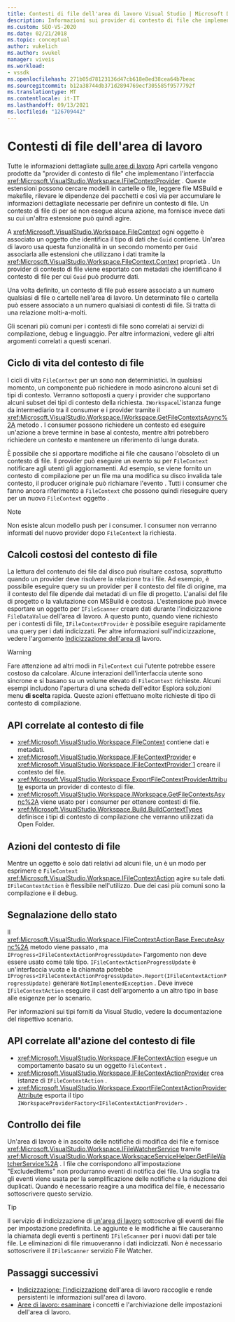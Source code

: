 ```yaml
---
title: Contesti di file dell'area di lavoro Visual Studio | Microsoft Docs
description: Informazioni sui provider di contesto di file che implementano l'interfaccia IFileContextProvider per supportare informazioni dettagliate sulle aree di lavoro Apri cartella.
ms.custom: SEO-VS-2020
ms.date: 02/21/2018
ms.topic: conceptual
author: vukelich
ms.author: svukel
manager: viveis
ms.workload:
- vssdk
ms.openlocfilehash: 271b05d78123136d47cb618e8ed38cea64b7beac
ms.sourcegitcommit: b12a38744db371d2894769ecf305585f9577792f
ms.translationtype: MT
ms.contentlocale: it-IT
ms.lasthandoff: 09/13/2021
ms.locfileid: "126709442"
---
```

# <a name="workspace-file-contexts"></a>Contesti di file dell'area di lavoro

Tutte le informazioni dettagliate [sulle aree di lavoro](../ide/develop-code-in-visual-studio-without-projects-or-solutions.md) Apri cartella vengono prodotte da "provider di contesto di file" che implementano l'interfaccia <xref:Microsoft.VisualStudio.Workspace.IFileContextProvider> . Queste estensioni possono cercare modelli in cartelle o file, leggere file MSBuild e makefile, rilevare le dipendenze dei pacchetti e così via per accumulare le informazioni dettagliate necessarie per definire un contesto di file. Un contesto di file di per sé non esegue alcuna azione, ma fornisce invece dati su cui un'altra estensione può quindi agire.

A <xref:Microsoft.VisualStudio.Workspace.FileContext> ogni oggetto è associato un oggetto che identifica il tipo di dati che `Guid` contiene. Un'area di lavoro usa questa funzionalità in un secondo momento per `Guid` associarla alle estensioni che utilizzano i dati tramite la <xref:Microsoft.VisualStudio.Workspace.FileContext.Context> proprietà . Un provider di contesto di file viene esportato con metadati che identificano il contesto di file per cui `Guid` può produrre dati.

Una volta definito, un contesto di file può essere associato a un numero qualsiasi di file o cartelle nell'area di lavoro. Un determinato file o cartella può essere associato a un numero qualsiasi di contesti di file. Si tratta di una relazione molti-a-molti.

Gli scenari più comuni per i contesti di file sono correlati ai servizi di compilazione, debug e linguaggio. Per altre informazioni, vedere gli altri argomenti correlati a questi scenari.

## <a name="file-context-lifecycle"></a>Ciclo di vita del contesto di file

I cicli di vita `FileContext` per un sono non deterministici. In qualsiasi momento, un componente può richiedere in modo asincrono alcuni set di tipi di contesto. Verranno sottoposti a query i provider che supportano alcuni subset dei tipi di contesto della richiesta. `IWorkspace`L'istanza funge da intermediario tra il consumer e i provider tramite il <xref:Microsoft.VisualStudio.Workspace.IWorkspace.GetFileContextsAsync%2A> metodo . I consumer possono richiedere un contesto ed eseguire un'azione a breve termine in base al contesto, mentre altri potrebbero richiedere un contesto e mantenere un riferimento di lunga durata.

È possibile che si apportare modifiche ai file che causano l'obsoleto di un contesto di file. Il provider può eseguire un evento su per `FileContext` notificare agli utenti gli aggiornamenti. Ad esempio, se viene fornito un contesto di compilazione per un file ma una modifica su disco invalida tale contesto, il producer originale può richiamare l'evento . Tutti i consumer che fanno ancora riferimento a `FileContext` che possono quindi rieseguire query per un nuovo `FileContext` oggetto .

>[!NOTE]
>Non esiste alcun modello push per i consumer. I consumer non verranno informati del nuovo provider dopo `FileContext` la richiesta.

## <a name="expensive-file-context-computations"></a>Calcoli costosi del contesto di file

La lettura del contenuto dei file dal disco può risultare costosa, soprattutto quando un provider deve risolvere la relazione tra i file. Ad esempio, è possibile eseguire query su un provider per il contesto del file di origine, ma il contesto del file dipende dai metadati di un file di progetto. L'analisi del file di progetto o la valutazione con MSBuild è costosa. L'estensione può invece esportare un oggetto per `IFileScanner` creare dati durante l'indicizzazione `FileDataValue` dell'area di lavoro. A questo punto, quando viene richiesto per i contesti di file, `IFileContextProvider` è possibile eseguire rapidamente una query per i dati indicizzati. Per altre informazioni sull'indicizzazione, vedere l'argomento [Indicizzazione dell'area di](workspace-indexing.md) lavoro.

>[!WARNING]
>Fare attenzione ad altri modi in `FileContext` cui l'utente potrebbe essere costoso da calcolare. Alcune interazioni dell'interfaccia utente sono sincrone e si basano su un volume elevato di `FileContext` richieste. Alcuni esempi includono l'apertura di una scheda dell'editor Esplora soluzioni menu **di scelta** rapida. Queste azioni effettuano molte richieste di tipo di contesto di compilazione.

## <a name="file-context-related-apis"></a>API correlate al contesto di file

- <xref:Microsoft.VisualStudio.Workspace.FileContext> contiene dati e metadati.
- <xref:Microsoft.VisualStudio.Workspace.IFileContextProvider> e <xref:Microsoft.VisualStudio.Workspace.IFileContextProvider`1> creare il contesto del file.
- <xref:Microsoft.VisualStudio.Workspace.ExportFileContextProviderAttribute> esporta un provider di contesto di file.
- <xref:Microsoft.VisualStudio.Workspace.IWorkspace.GetFileContextsAsync%2A> viene usato per i consumer per ottenere contesti di file.
- <xref:Microsoft.VisualStudio.Workspace.Build.BuildContextTypes> definisce i tipi di contesto di compilazione che verranno utilizzati da Open Folder.

## <a name="file-context-actions"></a>Azioni del contesto di file

Mentre un oggetto è solo dati relativi ad alcuni file, un è un modo per esprimere e `FileContext` <xref:Microsoft.VisualStudio.Workspace.IFileContextAction> agire su tale dati. `IFileContextAction` è flessibile nell'utilizzo. Due dei casi più comuni sono la compilazione e il debug.

## <a name="reporting-progress"></a>Segnalazione dello stato

Il <xref:Microsoft.VisualStudio.Workspace.IFileContextActionBase.ExecuteAsync%2A> metodo viene passato , ma `IProgress<IFileContextActionProgressUpdate>` l'argomento non deve essere usato come tale tipo. `IFileContextActionProgressUpdate` è un'interfaccia vuota e la chiamata potrebbe `IProgress<IFileContextActionProgressUpdate>.Report(IFileContextActionProgressUpdate)` generare `NotImplementedException` . Deve invece `IFileContextAction` eseguire il cast dell'argomento a un altro tipo in base alle esigenze per lo scenario.

Per informazioni sui tipi forniti da Visual Studio, vedere la documentazione del rispettivo scenario.

## <a name="file-context-action-related-apis"></a>API correlate all'azione del contesto di file

- <xref:Microsoft.VisualStudio.Workspace.IFileContextAction> esegue un comportamento basato su un oggetto `FileContext` .
- <xref:Microsoft.VisualStudio.Workspace.IFileContextActionProvider> crea istanze di `IFileContextAction` .
- <xref:Microsoft.VisualStudio.Workspace.ExportFileContextActionProviderAttribute> esporta il tipo `IWorkspaceProviderFactory<IFileContextActionProvider>` .

## <a name="file-watching"></a>Controllo dei file

Un'area di lavoro è in ascolto delle notifiche di modifica dei file e fornisce <xref:Microsoft.VisualStudio.Workspace.IFileWatcherService> tramite <xref:Microsoft.VisualStudio.Workspace.WorkspaceServiceHelper.GetFileWatcherService%2A> . I file che corrispondono all'impostazione "ExcludedItems" non produrranno eventi di notifica dei file. Una soglia tra gli eventi viene usata per la semplificazione delle notifiche e la riduzione dei duplicati. Quando è necessario reagire a una modifica del file, è necessario sottoscrivere questo servizio.

>[!TIP]
>Il servizio di indicizzazione di [un'area di lavoro](workspace-indexing.md) sottoscrive gli eventi dei file per impostazione predefinita. Le aggiunte e le modifiche ai file causeranno la chiamata degli eventi s pertinenti `IFileScanner` per i nuovi dati per tale file. Le eliminazioni di file rimuoveranno i dati indicizzati. Non è necessario sottoscrivere il `IFileScanner` servizio File Watcher.

## <a name="next-steps"></a>Passaggi successivi

* [Indicizzazione: l'indicizzazione](workspace-indexing.md) dell'area di lavoro raccoglie e rende persistenti le informazioni sull'area di lavoro.
* [Aree di lavoro: esaminare](workspaces.md) i concetti e l'archiviazione delle impostazioni dell'area di lavoro.
